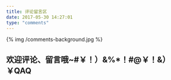 ```yaml
---
title: 评论留言区
date: 2017-05-30 14:27:01
type: "comments"
---
```

{% img /comments-background.jpg %}
##  欢迎评论、留言哦~#￥！）&%*！#@￥！&）￥QAQ
